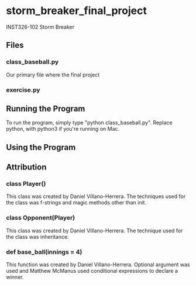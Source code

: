 # storm_breaker_final_project
INST326-102 Storm Breaker

## Files

### class_baseball.py
Our primary file where the final project 

### exercise.py 

## Running the Program 

To run the program, simply type "python class_baseball.py". Replace python, with
python3 if you're running on Mac. 

## Using the Program 

## Attribution 

### class Player()
This class was created by Daniel Villano-Herrera. The techniques used for the 
class was f-strings and magic methods other than init. 

### class Opponent(Player)
This class was created by Daniel Villano-Herrera. The technique used for the 
class was inheritance. 

### def base_ball(innings = 4)
This function was created by Daniel Villano-Herrera. Optional argument was used 
and Matthew McManus used conditional expressions to declare a winner. 